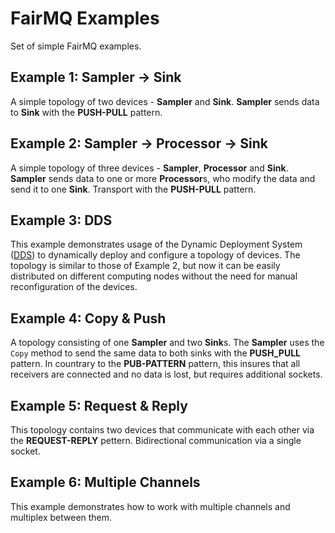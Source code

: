FairMQ Examples
===============

Set of simple FairMQ examples.

Example 1: Sampler -> Sink
--------------------------
A simple topology of two devices - **Sampler** and **Sink**. **Sampler** sends data to **Sink** with the **PUSH-PULL** pattern.


Example 2: Sampler -> Processor -> Sink
---------------------------------------
A simple topology of three devices - **Sampler**, **Processor** and **Sink**. **Sampler** sends data to one or more **Processor**s, who modify the data and send it to one **Sink**. Transport with the **PUSH-PULL** pattern.


Example 3: DDS
--------------
This example demonstrates usage of the Dynamic Deployment System ([DDS](http://dds.gsi.de/)) to dynamically deploy and configure a topology of devices. The topology is similar to those of Example 2, but now it can be easily distributed on different computing nodes without the need for manual reconfiguration of the devices.


Example 4: Copy & Push
----------------------
A topology consisting of one **Sampler** and two **Sink**s. The **Sampler** uses the `Copy` method to send the same data to both sinks with the **PUSH_PULL** pattern. In countrary to the **PUB-PATTERN** pattern, this insures that all receivers are connected and no data is lost, but requires additional sockets.


Example 5: Request & Reply
--------------------------
This topology contains two devices that communicate with each other via the **REQUEST-REPLY** pettern. Bidirectional communication via a single socket.


Example 6: Multiple Channels
----------------------------
This example demonstrates how to work with multiple channels and multiplex between them.
